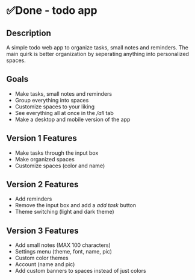 # ✅Done - todo app

## Description

A simple todo web app to organize tasks, small notes and reminders.
The main quirk is better organization by seperating anything into personalized spaces.


## Goals

- Make tasks, small notes and reminders
- Group everything into spaces
- Customize spaces to your liking
- See everything all at once in the */all* tab
- Make a desktop and mobile version of the app

## Version 1 Features

- Make tasks through the input box
- Make organized spaces
- Customize spaces (color and name)

## Version 2 Features

- Add reminders
- Remove the input box and add a *add task* button
- Theme switching (light and dark theme)

## Version 3 Features

- Add small notes (MAX 100 characters)
- Settings menu (theme, font, name, pic)
- Custom color themes
- Account (name and pic)
- Add custom banners to spaces instead of just colors
